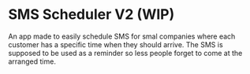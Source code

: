 # SMS Scheduler V2 (WIP)

An app made to easily schedule SMS for smal companies where each customer has a specific time when they should arrive. The SMS is supposed to be used as a reminder so less people forget to come at the arranged time.
